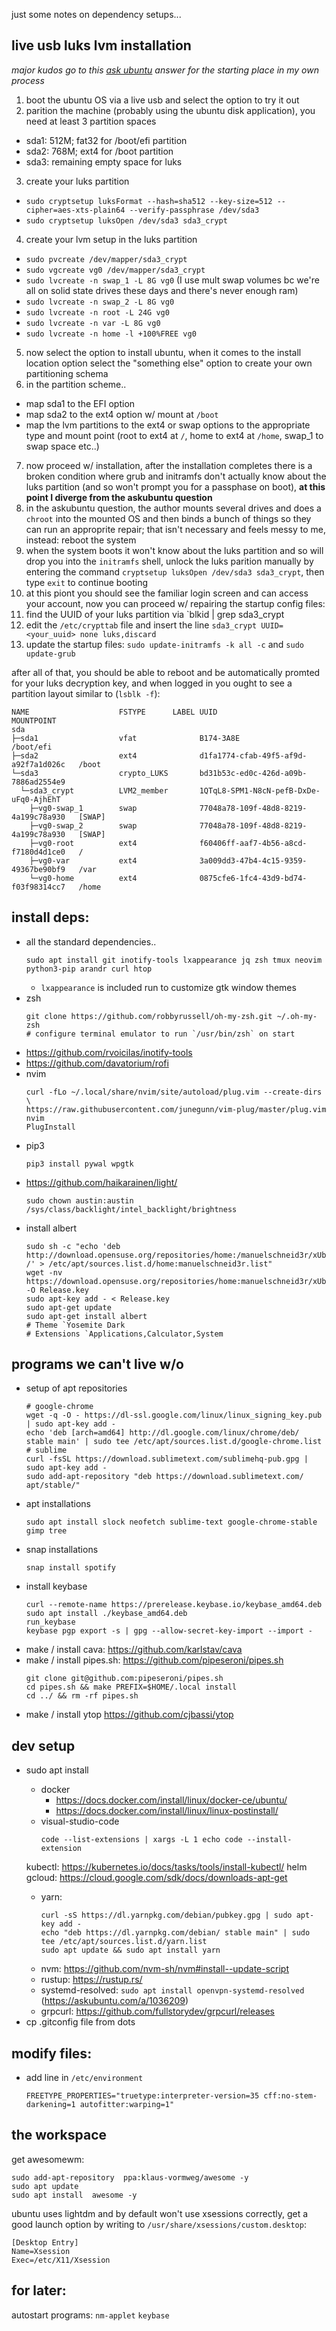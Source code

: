 

just some notes on dependency setups...

## live usb luks lvm installation

_major kudos go to this [ask ubuntu](https://askubuntu.com/a/918030) answer for the starting place in my own process_

1. boot the ubuntu OS via a live usb and select the option to try it out
2. parition the machine (probably using the ubuntu disk application), you need at least 3 partition spaces
  - sda1: 512M; fat32 for /boot/efi partition
  - sda2: 768M; ext4  for /boot partition
  - sda3: remaining empty space for luks 
3. create your luks partition
  - `sudo cryptsetup luksFormat --hash=sha512 --key-size=512 --cipher=aes-xts-plain64 --verify-passphrase /dev/sda3`
  - `sudo cryptsetup luksOpen /dev/sda3 sda3_crypt`
4. create your lvm setup in the luks partition
  - `sudo pvcreate /dev/mapper/sda3_crypt`
  - `sudo vgcreate vg0 /dev/mapper/sda3_crypt`
  - `sudo lvcreate -n swap_1 -L 8G vg0` (I use mult swap volumes bc we're all on solid state drives these days and there's never enough ram)
  - `sudo lvcreate -n swap_2 -L 8G vg0`
  - `sudo lvcreate -n root -L 24G vg0`
  - `sudo lvcreate -n var -L 8G vg0`
  - `sudo lvcreate -n home -l +100%FREE vg0`
5. now select the option to install ubuntu, when it comes to the install location option select the "something else" option to create your own partitioning schema
6. in the partition scheme..
  - map sda1 to the EFI option
  - map sda2 to the ext4 option w/ mount at `/boot`
  - map the lvm partitions to the ext4 or swap options to the appropriate type and mount point (root to ext4 at `/`, home to ext4 at `/home`, swap_1 to swap space etc..)
7. now proceed w/ installation, after the installation completes there is a broken condition where grub and initramfs don't actually know about the luks partition (and so won't prompt you for a passphase on boot), **at this point I diverge from the askubuntu question**
8. in the askubuntu question, the author mounts several drives and does a `chroot` into the mounted OS and then binds a bunch of things so they can run an approprite repair; that isn't necessary and feels messy to me, instead: reboot the system
9. when the system boots it won't know about the luks partition and so will drop you into the `initramfs` shell, unlock the luks parition manually by entering the command `cryptsetup luksOpen /dev/sda3 sda3_crypt`, then type `exit` to continue booting
10. at this piont you should see the familiar login screen and can access your account, now you can proceed w/ repairing the startup config files:
  1. find the UUID of your luks partition via `blkid | grep sda3_crypt
  2. edit the `/etc/crypttab` file and insert the line `sda3_crypt UUID=<your_uuid> none luks,discard`
  3. update the startup files: `sudo update-initramfs -k all -c` and `sudo update-grub`

after all of that, you should be able to reboot and be automatically promted for your luks decryption key, and when logged in you ought to see a partition layout similar to (`lsblk -f`):

```
NAME                    FSTYPE      LABEL UUID                                   MOUNTPOINT
sda                                                                          
├─sda1                  vfat              B174-3A8E                              /boot/efi
├─sda2                  ext4              d1fa1774-cfab-49f5-af9d-a92f7a1d026c   /boot
└─sda3                  crypto_LUKS       bd31b53c-ed0c-426d-a09b-7886ad2554e9   
  └─sda3_crypt          LVM2_member       1QTqL8-SPM1-N8cN-pefB-DxDe-uFq0-AjhEhT 
    ├─vg0-swap_1        swap              77048a78-109f-48d8-8219-4a199c78a930   [SWAP]
    ├─vg0-swap_2        swap              77048a78-109f-48d8-8219-4a199c78a930   [SWAP]
    ├─vg0-root          ext4              f60406ff-aaf7-4b56-a8cd-f7180d4d1ce0   /
    ├─vg0-var           ext4              3a009dd3-47b4-4c15-9359-49367be90bf9   /var
    └─vg0-home          ext4              0875cfe6-1fc4-43d9-bd74-f03f98314cc7   /home
```

## install deps:

- all the standard dependencies..
  ```
  sudo apt install git inotify-tools lxappearance jq zsh tmux neovim python3-pip arandr curl htop
  ```
  - `lxappearance` is included run to customize gtk window themes
- zsh
  ```
  git clone https://github.com/robbyrussell/oh-my-zsh.git ~/.oh-my-zsh
  # configure terminal emulator to run `/usr/bin/zsh` on start
  ```
- https://github.com/rvoicilas/inotify-tools
- https://github.com/davatorium/rofi
- nvim
  ```
  curl -fLo ~/.local/share/nvim/site/autoload/plug.vim --create-dirs \
  https://raw.githubusercontent.com/junegunn/vim-plug/master/plug.vim
  nvim
  PlugInstall
  ```
- pip3
  ```
  pip3 install pywal wpgtk
  ```
- https://github.com/haikarainen/light/
  ```
  sudo chown austin:austin /sys/class/backlight/intel_backlight/brightness
  ```
- install albert
  ```
  sudo sh -c "echo 'deb http://download.opensuse.org/repositories/home:/manuelschneid3r/xUbuntu_18.04/ /' > /etc/apt/sources.list.d/home:manuelschneid3r.list"
  wget -nv https://download.opensuse.org/repositories/home:manuelschneid3r/xUbuntu_18.04/Release.key -O Release.key
  sudo apt-key add - < Release.key
  sudo apt-get update
  sudo apt-get install albert
  # Theme `Yosemite Dark
  # Extensions `Applications,Calculator,System
  ```

## programs we can't live w/o

- setup of apt repositories
  ```
  # google-chrome
  wget -q -O - https://dl-ssl.google.com/linux/linux_signing_key.pub | sudo apt-key add -
  echo 'deb [arch=amd64] http://dl.google.com/linux/chrome/deb/ stable main' | sudo tee /etc/apt/sources.list.d/google-chrome.list
  # sublime
  curl -fsSL https://download.sublimetext.com/sublimehq-pub.gpg | sudo apt-key add -
  sudo add-apt-repository "deb https://download.sublimetext.com/ apt/stable/" 
  ```
- apt installations
  ```
  sudo apt install slock neofetch sublime-text google-chrome-stable gimp tree
  ```
- snap installations
  ```
  snap install spotify
  ```
- install keybase
  ```
  curl --remote-name https://prerelease.keybase.io/keybase_amd64.deb
  sudo apt install ./keybase_amd64.deb
  run_keybase
  keybase pgp export -s | gpg --allow-secret-key-import --import -
  ```
- make / install cava: https://github.com/karlstav/cava
- make / install pipes.sh: https://github.com/pipeseroni/pipes.sh
  ```
  git clone git@github.com:pipeseroni/pipes.sh
  cd pipes.sh && make PREFIX=$HOME/.local install
  cd ../ && rm -rf pipes.sh
  ```
- make / install ytop https://github.com/cjbassi/ytop

## dev setup

- sudo apt install <visual-studios> <docker>
  - docker
    - https://docs.docker.com/install/linux/docker-ce/ubuntu/
    - https://docs.docker.com/install/linux/linux-postinstall/
  - visual-studio-code
    ```
    code --list-extensions | xargs -L 1 echo code --install-extension
    ```
  kubectl: https://kubernetes.io/docs/tasks/tools/install-kubectl/
  helm
  gcloud: https://cloud.google.com/sdk/docs/downloads-apt-get
  - yarn:
    ```
    curl -sS https://dl.yarnpkg.com/debian/pubkey.gpg | sudo apt-key add -
    echo "deb https://dl.yarnpkg.com/debian/ stable main" | sudo tee /etc/apt/sources.list.d/yarn.list
    sudo apt update && sudo apt install yarn
    ```
  - nvm: https://github.com/nvm-sh/nvm#install--update-script
  - rustup: https://rustup.rs/
  - systemd-resolved: `sudo apt install openvpn-systemd-resolved` (https://askubuntu.com/a/1036209)
  - grpcurl: https://github.com/fullstorydev/grpcurl/releases
- cp .gitconfig file from dots

## modify files:

- add line in `/etc/environment`
  ```
  FREETYPE_PROPERTIES="truetype:interpreter-version=35 cff:no-stem-darkening=1 autofitter:warping=1"
  ```

## the workspace

get awesomewm:
```
sudo add-apt-repository  ppa:klaus-vormweg/awesome -y
sudo apt update
sudo apt install  awesome -y
```

ubuntu uses lightdm and by default won't use xsessions correctly, get a good launch option by writing to `/usr/share/xsessions/custom.desktop`:
```
[Desktop Entry]
Name=Xsession
Exec=/etc/X11/Xsession
```

## for later:

autostart programs:
`nm-applet`
`keybase`

